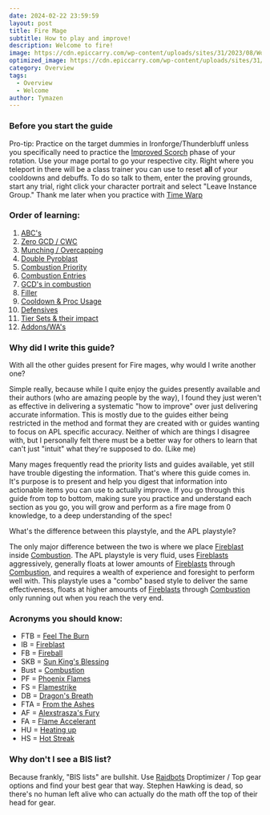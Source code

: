 ```yaml
---
date: 2024-02-22 23:59:59
layout: post
title: Fire Mage
subtitle: How to play and improve!
description: Welcome to fire!
image: https://cdn.epiccarry.com/wp-content/uploads/sites/31/2023/08/WoW-Fire-Mage-Guide.webp
optimized_image: https://cdn.epiccarry.com/wp-content/uploads/sites/31/2023/08/WoW-Fire-Mage-Guide.webp
category: Overview
tags:
  - Overview
  - Welcome
author: Tymazen
---
```

### Before you start the guide
Pro-tip: Practice on the target dummies in Ironforge/Thunderbluff unless you specifically need to practice the [Improved Scorch](https://www.wowhead.com/spell=383604/improved-scorch) phase of your rotation. Use your mage portal to go your respective city. Right where you teleport in there will be a class trainer you can use to reset __all__ of your cooldowns and debuffs. To do so talk to them, enter the proving grounds, start any trial, right click your character portrait and select "Leave Instance Group." Thank me later when you practice with [Time Warp](https://www.wowhead.com/spell=80353/time-warp!)

### Order of learning:
1. [ABC's](https://tymazen.github.io/full_fire_guide/abcs-of-casting/)
2. [Zero GCD / CWC](https://tymazen.github.io/full_fire_guide/zero-gcd-cwc/)
3. [Munching / Overcapping](https://tymazen.github.io/full_fire_guide/munching-overcapping/)
4. [Double Pyroblast](https://tymazen.github.io/full_fire_guide/double-pyroblast/)
5. [Combustion Priority](https://tymazen.github.io/full_fire_guide/combustion-priority/)
6. [Combustion Entries](https://tymazen.github.io/full_fire_guide/combustion-entries/)
7. [GCD's in combustion](https://tymazen.github.io/full_fire_guide/gcds-in-combustion/)
8. [Filler](https://tymazen.github.io/full_fire_guide/filler/)
9. [Cooldown & Proc Usage](https://tymazen.github.io/full_fire_guide/cooldowns-proc-usage/)
10. [Defensives](https://tymazen.github.io/full_fire_guide/defensives/)
11. [Tier Sets & their impact](https://tymazen.github.io/full_fire_guide/tier-sets/)
12. [Addons/WA's](https://tymazen.github.io/full_fire_guide/addons-was/)

### Why did I write this guide?

With all the other guides present for Fire mages, why would I write another one?

   Simple really, because while I quite enjoy the guides presently available and their authors (who are amazing people by the way), I found they just weren't as effective in delivering a systematic "how to improve" over just delivering accurate information. This is mostly due to the guides either being restricted in the method and format they are created with or guides wanting to focus on APL specific accuracy. Neither of which are things I disagree with, but I personally felt there must be a better way for others to learn that can't just "intuit" what they're supposed to do. (Like me)

   Many mages frequently read the priority lists and guides available, yet still have trouble digesting the information. That's where this guide comes in. It's purpose is to present and help you digest that information into actionable items you can use to actually improve. If you go through this guide from top to bottom, making sure you practice and understand each section as you go, you will grow and perform as a fire mage from 0 knowledge, to a deep understanding of the spec!

What's the difference between this playstyle, and the APL playstyle?

   The only major difference between the two is where we place [Fireblast](https://www.wowhead.com/spell=108853/fire-blast) inside [Combustion](https://www.wowhead.com/spell=190319/combustion). The APL playstyle is very fluid, uses [Fireblasts](https://www.wowhead.com/spell=108853/fire-blast) aggressively, generally floats at lower amounts of [Fireblasts](https://www.wowhead.com/spell=108853/fire-blast) through [Combustion](https://www.wowhead.com/spell=190319/combustion), and requires a wealth of experience and foresight to perform well with. This playstyle uses a "combo" based style to deliver the same effectiveness, floats at higher amounts of [Fireblasts](https://www.wowhead.com/spell=108853/fire-blast) through [Combustion](https://www.wowhead.com/spell=190319/combustion) only running out when you reach the very end.

### Acronyms you should know:
- FTB = [Feel The Burn](https://www.wowhead.com/spell=383391/feel-the-burn)
- IB = [Fireblast](https://www.wowhead.com/spell=108853/fire-blast)
- FB = [Fireball](https://www.wowhead.com/spell=133/fireball)
- SKB = [Sun King's Blessing](https://www.wowhead.com/spell=383886/sun-kings-blessing)
- Bust = [Combustion](https://www.wowhead.com/spell=190319/combustion)
- PF = [Phoenix Flames](https://www.wowhead.com/spell=194466/phoenixs-flames)
- FS = [Flamestrike](https://www.wowhead.com/spell=2120/flamestrike)
- DB = [Dragon's Breath](https://www.wowhead.com/spell=31661/dragons-breath)
- FTA = [From the Ashes](https://www.wowhead.com/spell=342344/from-the-ashes)
- AF = [Alexstrasza's Fury](https://www.wowhead.com/spell=235870/alexstraszas-fury)
- FA = [Flame Accelerant](https://www.wowhead.com/spell=203275/flame-accelerant)
- HU = [Heating up](https://www.wowhead.com/spell=48107/heating-up)
- HS = [Hot Streak](https://www.wowhead.com/spell=48108/hot-streak)

### Why don't I see a BIS list?
Because frankly, "BIS lists" are bullshit. Use [Raidbots](https://www.raidbots.com/simbot) Droptimizer / Top gear options and find your best gear that way. Stephen Hawking is dead, so there's no human left alive who can actually do the math off the top of their head for gear.
